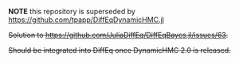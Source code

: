 **NOTE** this repository is superseded by https://github.com/tpapp/DiffEqDynamicHMC.jl

~~Solution to https://github.com/JuliaDiffEq/DiffEqBayes.jl/issues/63.~~

~~Should be integrated into DiffEq once DynamicHMC 2.0 is released.~~
